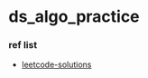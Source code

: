 # ds_algo_practice


### ref list
* [leetcode-solutions](https://cheonhyangzhang.gitbooks.io/leetcode-solutions/content/)